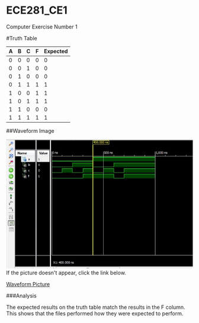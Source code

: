 ECE281_CE1
==========

Computer Exercise Number 1

#Truth Table

| A | B | C | F | Expected |
|---|---|---|---|----------|
| 0 | 0 | 0 | 0 |    0     |
| 0 | 0 | 1 | 0 |    0     |
| 0 | 1 | 0 | 0 |    0     |
| 0 | 1 | 1 | 1 |    1     |
| 1 | 0 | 0 | 1 |    1     |
| 1 | 0 | 1 | 1 |    1     |
| 1 | 1 | 0 | 0 |    0     |
| 1 | 1 | 1 | 1 |    1     |

##Waveform Image

![alt text](https://github.com/EricaLewandowski/ECE281_CE1/blob/master/waveform.png) 
If the picture doesn't appear, click the link below.

[Waveform Picture](https://github.com/EricaLewandowski/ECE281_CE1/blob/master/waveform.png)


###Analysis

The expected results on the truth table match the results in the F column. 
This shows that the files performed how they were expected to perform. 


